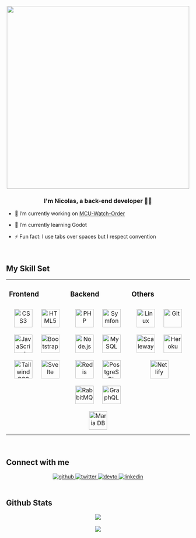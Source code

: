 <!-- **Nsbx/Nsbx** is a ✨ _special_ ✨ repository because its `README.md` (this file) appears on your GitHub profile. -->

<div align="center">
<img src="https://nsbx.github.io/Nsbx/assets/greetings.gif" align="center" style="width: 500px" />
</div>

### <div align="center">I'm Nicolas, a back-end developer 👨‍💻 </div>

- 🔭 I’m currently working on [MCU-Watch-Order](https://marvel-cinematic-universe-watch-order.netlify.app/)

- 🌱 I’m currently learning Godot

- ⚡ Fun fact: I use tabs over spaces but I respect convention

<br/>

## My Skill Set
<table><tr><td valign="top" width="33%">

### Frontend
<div align="center">
<a href="https://developer.mozilla.org/en/docs/Web/CSS/Reference" target="_blank"><img style="margin: 10px" src="https://img.shields.io/badge/CSS3-grey?style=for-the-badge&logo=CSS3" alt="CSS3" height="50" /></a>
<a href="https://developer.mozilla.org/en-US/docs/Web/HTML/Reference" target="_blank"><img style="margin: 10px" src="https://img.shields.io/badge/HTML5-grey?style=for-the-badge&logo=HTML5" alt="HTML5" height="50" /></a>
<a href="https://developer.mozilla.org/en-US/docs/Web/Javascript/Reference" target="_blank"><img style="margin: 10px" src="https://img.shields.io/badge/Javascript-grey?style=for-the-badge&logo=javascript" alt="JavaScript" height="50" /></a>
<a href="https://getbootstrap.com/" target="_blank"><img style="margin: 10px" src="https://img.shields.io/badge/bootstrap-grey?style=for-the-badge&logo=bootstrap" alt="Bootstrap" height="50" /></a>
<a href="https://tailwindcss.com/" target="_blank"><img style="margin: 10px" src="https://img.shields.io/badge/tailwindcss-grey?style=for-the-badge&logo=tailwindcss" alt="TailwindCSS" height="50" /></a>
<a href="https://svelte.dev/" target="_blank"><img style="margin: 10px" src="https://img.shields.io/badge/svelte-grey?style=for-the-badge&logo=svelte" alt="Svelte" height="50" /></a>
</div>

</td><td valign="top" width="33%">

### Backend  
<div align="center">  
<a href="https://www.php.net/" target="_blank"><img style="margin: 10px" src="https://img.shields.io/badge/php-grey?style=for-the-badge&logo=php" alt="PHP" height="50" /></a>
<a href="https://symfony.com/" target="_blank"><img style="margin: 10px" src="https://img.shields.io/badge/symfony-grey?style=for-the-badge&logo=symfony" alt="Symfony" height="50" /></a>
<a href="https://nodejs.org/" target="_blank"><img style="margin: 10px" src="https://img.shields.io/badge/node.js-grey?style=for-the-badge&logo=nodedotjs" alt="Node.js" height="50" /></a>
<a href="https://www.mysql.com/" target="_blank"><img style="margin: 10px" src="https://img.shields.io/badge/MySQL-grey?style=for-the-badge&logo=mysql" alt="MySQL" height="50" /></a>
<a href="https://redis.io/" target="_blank"><img style="margin: 10px" src="https://img.shields.io/badge/Redis-grey?style=for-the-badge&logo=redis" alt="Redis" height="50" /></a>
<a href="https://www.postgresql.org/" target="_blank"><img style="margin: 10px" src="https://img.shields.io/badge/postgresql-grey?style=for-the-badge&logo=postgresql" alt="PostgreSQL" height="50" /></a>
<a href="https://www.rabbitmq.com/" target="_blank"><img style="margin: 10px" src="https://img.shields.io/badge/RabbitMQ-grey?style=for-the-badge&logo=rabbitmq" alt="RabbitMQ" height="50" /></a>
<a href="https://graphql.org/" target="_blank"><img style="margin: 10px" src="https://img.shields.io/badge/graphql-grey?style=for-the-badge&logo=graphql" alt="GraphQL" height="50" /></a>
<a href="https://mariadb.org/" target="_blank"><img style="margin: 10px" src="https://img.shields.io/badge/mariadb-grey?style=for-the-badge&logo=mariadb" alt="Maria DB" height="50" /></a>
</div>

</td><td valign="top" width="33%">

### Others  
<div align="center">  
<a href="https://www.linux.org/" target="_blank"><img style="margin: 10px" src="https://img.shields.io/badge/Linux-grey?style=for-the-badge&logo=linux" alt="Linux" height="50" /></a>
<a href="https://git-scm.com/" target="_blank"><img style="margin: 10px" src="https://img.shields.io/badge/git-grey?style=for-the-badge&logo=git" alt="Git" height="50" /></a>
<a href="https://www.scaleway.com/" target="_blank"><img style="margin: 10px" src="https://img.shields.io/badge/scaleway-grey?style=for-the-badge&logo=scaleway" alt="Scaleway" height="50" /></a>
<a href="https://www.heroku.com/" target="_blank"><img style="margin: 10px" src="https://img.shields.io/badge/heroku-grey?style=for-the-badge&logo=heroku" alt="Heroku" height="50" /></a>
<a href="https://www.netlify.com/" target="_blank"><img style="margin: 10px" src="https://img.shields.io/badge/netlify-grey?style=for-the-badge&logo=netlify" alt="Netlify" height="50" /></a>
</div>

</td></tr></table>

<br/>


## Connect with me
<div align="center">
<a href="https://github.com/nsbx" target="_blank">
<img src=https://img.shields.io/badge/github-%2324292e.svg?&style=for-the-badge&logo=github&logoColor=white alt=github style="margin-bottom: 5px;" />
</a>
<a href="https://twitter.com/nsbx_dev" target="_blank">
<img src=https://img.shields.io/badge/twitter-%2300acee.svg?&style=for-the-badge&logo=twitter&logoColor=white alt=twitter style="margin-bottom: 5px;" />
</a>
<a href="https://dev.to/nsbx" target="_blank">
<img src=https://img.shields.io/badge/dev.to-%2308090A.svg?&style=for-the-badge&logo=dev.to&logoColor=white alt=devto style="margin-bottom: 5px;" />
</a>
<a href="https://linkedin.com/in/nicolas-bondoux/" target="_blank">
<img src=https://img.shields.io/badge/linkedin-%231E77B5.svg?&style=for-the-badge&logo=linkedin&logoColor=white alt=linkedin style="margin-bottom: 5px;" />
</a>
</div>

<br/>

## Github Stats
<div align="center"><img src="https://github-readme-stats.vercel.app/api?username=nsbx&show_icons=true&count_private=true&hide_border=true" align="center" /></div>

<br/>

<div align="center">
<img src="https://visitor-badge.laobi.icu/badge?page_id=nsbx.nsbx" align="center" />
</div>